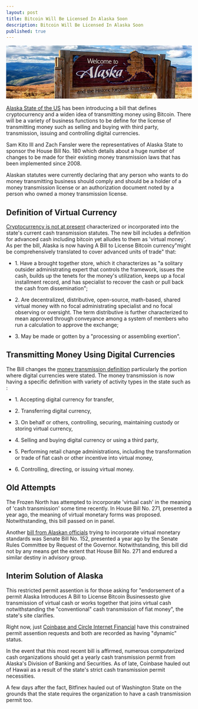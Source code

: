 ```yaml
---
layout: post
title: Bitcoin Will Be Licensed In Alaska Soon
description: Bitcoin Will Be Licensed In Alaska Soon
published: true
---
```


<p><center><img src="/images/alaska-bill-1.jpg" alt="Licensed In Alaska"/></center></p>

<p><a href="/usb-bitcoin-miner/">Alaska State of the US</a> has been introducing a bill that defines cryptocurrency and a widen idea of transmitting money using Bitcoin. There will be a variety of business functions to be define for the license of transmitting money such as selling and buying with third party, transmission, issuing and controlling digital currencies.<p>

<p>Sam Kito III and Zach Fansler were the representatives of Alaska State to sponsor the House Bill No. 180 which details about a huge number of changes to be made for their existing money transmission laws that has been implemented since 2008.<p>

<p>Alaskan statutes were currently declaring that any person who wants to do money transmitting business should comply and should be a holder of a money transmission license or an authorization document noted by a person who owned a money transmission license.<p>

<h2>Definition of Virtual Currency</h2>

<p><a href="/how-to-mine-bitcoins/">Cryptocurrency is not at present</a> characterized or incorporated into the state's current cash transmission statutes. The new bill includes a definition for advanced cash including bitcoin yet alludes to them as 'virtual money'. As per the bill, Alaska is now having A Bill to License Bitcoin currency"might be comprehensively translated to cover advanced units of trade" that:<p>
<ul>
<li><p>1. Have a brought together store, which it characterizes as "a solitary outsider administrating expert that controls the framework, issues the cash, builds up the tenets for the money's utilization, keeps up a focal installment record, and has specialist to recover the cash or pull back the cash from dissemination"; <p></li>

<li><p>2. Are decentralized, distributive, open-source, math-based, shared virtual money with no focal administrating specialist and no focal observing or oversight. The term distributive is further characterized to mean approved through conveyance among a system of members who run a calculation to approve the exchange; <p></li>

<li><p>3. May be made or gotten by a "processing or assembling exertion".<p></li>
</ul>
<h2>Transmitting Money Using Digital Currencies</h2>

<p>The Bill changes the <a href="/what-is-bitcoin-mining-and-how-to-be-a-bitcoin-miner/">money transmission definition</a> particularly the portion where digital currencies were stated. The money transmission is now having a specific definition with variety of activity types in the state such as :<p>
<ul>
<li><p>1. Accepting digital currency for transfer,</p></li>
<li><p>2. Transferring digital currency,</p></li>
<li><p>3. On behalf or others, controlling, securing, maintaining custody or storing virtual currency,<p></li>
<li><p>4. Selling and buying digital currency or using a third party,</p></li>
<li><p>5. Performing retail change administrations, including the transformation or trade of fiat cash or other incentive into virtual money,</p></li>
<li><p>6. Controlling, directing, or issuing virtual money.</p></li>
</ul>
<h2>Old Attempts</h2>

<p>The Frozen North has attempted to incorporate 'virtual cash' in the meaning of 'cash transmission' some time recently. In House Bill No. 271, presented a year ago, the meaning of virtual monetary forms was proposed. Notwithstanding, this bill passed on in panel. <p>

<p>Another <a href="/bitcoin-in-venezuela-hides-when-crisis-strikes/">bill from Alaskan officials</a> trying to incorporate virtual monetary standards was Senate Bill No. 152, presented a year ago by the Senate Rules Committee by Request of the Governor. Notwithstanding, this bill did not by any means get the extent that House Bill No. 271 and endured a similar destiny in advisory group.<p>

<h2>Interim Solution of Alaska</h2>

<p>This restricted permit assention is for those asking for "endorsement of a permit Alaska Introduces A Bill to License Bitcoin Businessesto give transmission of virtual cash or works together that joins virtual cash notwithstanding the "conventional" cash transmission of fiat money", the state's site clarifies. <p>

<p>Right now, just <a href="/thinking-over-retiring-on-bitcoin/">Coinbase and Circle Internet Financial</a> have this constrained permit assention requests and both are recorded as having "dynamic" status. <p>

<p>In the event that this most recent bill is affirmed, numerous computerized cash organizations should get a yearly cash transmission permit from Alaska's Division of Banking and Securities. As of late, Coinbase hauled out of Hawaii as a result of the state's strict cash transmission permit necessities. <p>

<p>A few days after the fact, Bitfinex hauled out of Washington State on the grounds that the state requires the organization to have a cash transmission permit too.<p>
